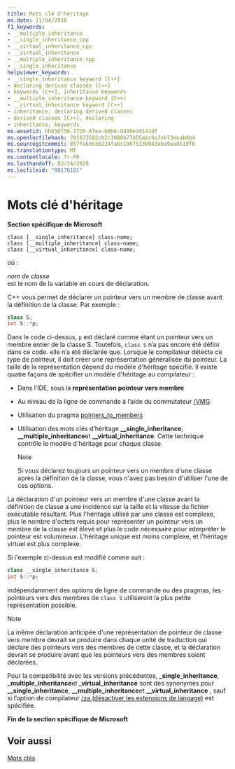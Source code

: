 ```yaml
---
title: Mots clé d'héritage
ms.date: 11/04/2016
f1_keywords:
- __multiple_inheritance
- __single_inheritance_cpp
- __virtual_inheritance_cpp
- __virtual_inheritance
- __multiple_inheritance_cpp
- __single_inheritance
helpviewer_keywords:
- __single_inheritance keyword [C++]
- declaring derived classes [C++]
- keywords [C++], inheritance keywords
- __multiple_inheritance keyword [C++]
- __virtual_inheritance keyword [C++]
- inheritance, declaring derived classes
- derived classes [C++], declaring
- inheritance, keywords
ms.assetid: bb810f56-7720-4fea-b8b6-9499edd141df
ms.openlocfilehash: 781673582cb2c3086677b05abc6a7eb73eeabdb4
ms.sourcegitcommit: 857fa6b530224fa6c18675138043aba9aa0619fb
ms.translationtype: MT
ms.contentlocale: fr-FR
ms.lasthandoff: 03/24/2020
ms.locfileid: "80178181"
---
```

# <a name="inheritance-keywords"></a>Mots clé d'héritage

**Section spécifique de Microsoft**

```
class [__single_inheritance] class-name;
class [__multiple_inheritance] class-name;
class [__virtual_inheritance] class-name;
```

où :

*nom de classe*<br/>
est le nom de la variable en cours de déclaration.

C++ vous permet de déclarer un pointeur vers un membre de classe avant la définition de la classe. Par exemple :

```cpp
class S;
int S::*p;
```

Dans le code ci-dessus, `p` est déclaré comme étant un pointeur vers un membre entier de la classe S. Toutefois, `class S` n’a pas encore été défini dans ce code. elle n’a été déclarée que. Lorsque le compilateur détecte ce type de pointeur, il doit créer une représentation généralisée du pointeur. La taille de la représentation dépend du modèle d'héritage spécifié. Il existe quatre façons de spécifier un modèle d'héritage au compilateur :

- Dans l’IDE, sous la **représentation pointeur vers membre**

- Au niveau de la ligne de commande à l’aide du commutateur [/VMG](../build/reference/vmb-vmg-representation-method.md)

- Utilisation du pragma [pointers_to_members](../preprocessor/pointers-to-members.md)

- Utilisation des mots clés d’héritage **__single_inheritance**, **__multiple_inheritance**et **__virtual_inheritance**. Cette technique contrôle le modèle d'héritage pour chaque classe.

    > [!NOTE]
    >  Si vous déclarez toujours un pointeur vers un membre d'une classe après la définition de la classe, vous n'avez pas besoin d'utiliser l'une de ces options.

La déclaration d'un pointeur vers un membre d'une classe avant la définition de classe a une incidence sur la taille et la vitesse du fichier exécutable résultant. Plus l'héritage utilisé par une classe est complexe, plus le nombre d'octets requis pour représenter un pointeur vers un membre de la classe est élevé et plus le code nécessaire pour interpréter le pointeur est volumineux. L'héritage unique est moins complexe, et l'héritage virtuel est plus complexe.

Si l'exemple ci-dessus est modifié comme suit :

```cpp
class __single_inheritance S;
int S::*p;
```

indépendamment des options de ligne de commande ou des pragmas, les pointeurs vers des membres de `class S` utiliseront la plus petite représentation possible.

> [!NOTE]
>  La même déclaration anticipée d'une représentation de pointeur de classe vers membre devrait se produire dans chaque unité de traduction qui déclare des pointeurs vers des membres de cette classe, et la déclaration devrait se produire avant que les pointeurs vers des membres soient déclarées.

Pour la compatibilité avec les versions précédentes, **_single_inheritance**, **_multiple_inheritance**et **_virtual_inheritance** sont des synonymes pour **__single_inheritance**, **__multiple_inheritance**et **__virtual_inheritance** , sauf si l’option de compilateur [/za \(désactiver les extensions de langage)](../build/reference/za-ze-disable-language-extensions.md) est spécifiée.

**Fin de la section spécifique de Microsoft**

## <a name="see-also"></a>Voir aussi

[Mots clés](../cpp/keywords-cpp.md)
